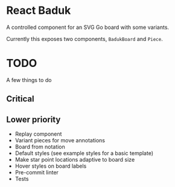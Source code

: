 # React Baduk #

A controlled component for an SVG Go board with some variants.

Currently this exposes two components, `BadukBoard` and `Piece`.

# TODO #
A few things to do

## Critical ##

## Lower priority ##
* Replay component
* Variant pieces for move annotations
* Board from notation
* Default styles (see example styles for a basic template)
* Make star point locations adaptive to board size
* Hover styles on board labels
* Pre-commit linter
* Tests

